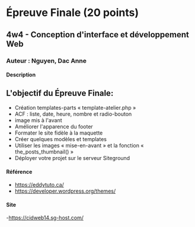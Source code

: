 # Épreuve Finale (20 points)
## 4w4 - Conception d'interface et développement Web
### Auteur : Nguyen, Dac Anne 
#### Description

## L'objectif du Épreuve Finale:

- Création templates-parts « template-atelier.php »
- ACF : liste, date, heure, nombre et radio-bouton
- image mis à l'avant
- Améliorer l'apparence du footer
- Formater le site fidèle à la maquette
- Créer quelques modèles et templates
- Utiliser les images « mise-en-avant » et la fonction « the_posts_thumbnail() »
- Déployer votre projet sur le serveur Siteground

#### Référence
- https://eddytuto.ca/
- https://developer.wordpress.org/themes/

#### Site
-https://cidweb14.sg-host.com/


 

